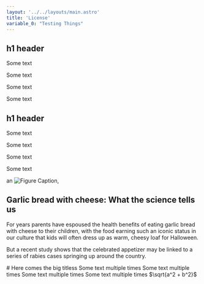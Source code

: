 ```yaml
---
layout: '../../layouts/main.astro'
title: 'License'
variable_0: "Testing Things"
---
```


<article class="prose dark:prose-invert">

  # h1 header
  Some text

  Some text

  Some text

  Some text

</article>
<article class="prose dark:prose-invert">

  # h1 header
  Some text

  Some text

  Some text

  Some text


an ![Figure Caption](https://plus.unsplash.com/premium_photo-1676210736121-3994f53bb493?ixlib=rb-4.0.3&ixid=M3wxMjA3fDB8MHxwaG90by1wYWdlfHx8fGVufDB8fHx8fA%3D%3D&auto=format&fit=crop&w=698&q=80),


</article>


<article class="prose dark:prose-invert">
  <h1>Garlic bread with cheese: What the science tells us</h1>
  <p>
    For years parents have espoused the health benefits of eating garlic bread with cheese to their
    children, with the food earning such an iconic status in our culture that kids will often dress
    up as warm, cheesy loaf for Halloween.
  </p>
  <p>
    But a recent study shows that the celebrated appetizer may be linked to a series of rabies cases
    springing up around the country.
  </p>
</article>



<div class="not-prose">
# Here comes the big titless
Some text multiple times
Some text multiple times
Some text multiple times
Some text multiple times
$\sqrt{a^2 + b^2}$
</div>

